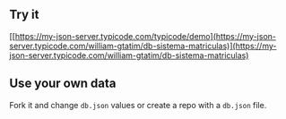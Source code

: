## Try it

[[https://my-json-server.typicode.com/typicode/demo](https://my-json-server.typicode.com/william-gtatim/db-sistema-matriculas)](https://my-json-server.typicode.com/william-gtatim/db-sistema-matriculas)
## Use your own data

Fork it and change `db.json` values or create a repo with a `db.json` file.
